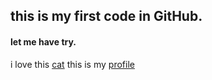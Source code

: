 ## this is my first code in GitHub.
#### let me have try.
 i love this [cat](https://octodex.github.com/) 
 this is my [profile](https://github.com/tianyugo)
